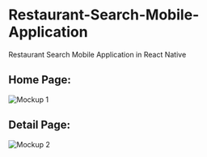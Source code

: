 # Restaurant-Search-Mobile-Application
Restaurant Search Mobile Application in React Native

## Home Page:

![Mockup 1](/mockup/moc1.jpg)

## Detail Page:

![Mockup 2](/mockup/moc2.jpg)

